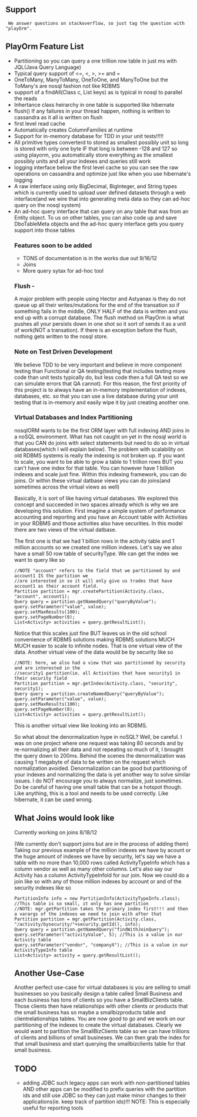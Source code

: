 ## Support

``` We answer questions on stackoverflow, so just tag the question with "playOrm".```

## PlayOrm Feature List

* Partitioning so you can query a one trillion row table in just ms with JQL(Java Query Language)
* Typical query support of <=, <, >, >= and = 
* OneToMany, ManyToMany, OneToOne, and ManyToOne but the ToMany's are nosql fashion not like RDBMS
* support of a findAll(Class c, List<Object> keys) as is typical in nosql to parallel the reads
* Inhertance class heirarchy in one table is supported like hibernate
* flush() If any failures in your thread happen, nothing is written to cassandra as it all is written on flush
* first level read cache
* Automatically creates ColumnFamilies at runtime
* Support for in-memory database for TDD in your unit tests!!!!!
* All primitive types converterd to stored as smallest possibly unit so long is stored with only one byte IF that long is between -128 and 127 so using playorm, you automatically store everything as the smallest possibly units and all your indexes and queries still work
* logging interface below the first level cache so you can see the raw operations on cassandra and optimize just like when you use hibernate's logging
* A raw interface using only BigDecimal, BigInteger, and String types which is currently used to upload user defined datasets through a web interface(and we wire that into generating meta data so they can ad-hoc query on the nosql system)
* An ad-hoc query interface that can query on any table that was from an Entity object.  To us on other tables, you can also code up and save DboTableMeta objects and the ad-hoc query interface gets you query support into those tables

### Features soon to be added
* TONS of documentation is in the works due out 9/16/12
* Joins
* More query sytax for ad-hoc tool 

### Flush - 
A major problem with people using Hector and Astyanax is they do not queue up all their writes/mutations for the end of the transation so if something fails in the middle, ONLY HALF of the data is written and you end up with a corrupt database.  The flush method on PlayOrm is what pushes all your persists down in one shot so it sort of sends it as a unit of work(NOT a transation).  If there is an exception before the flush, nothing gets written to the nosql store.

### Note on Test Driven Development

We believe TDD to be very important and believe in more component testing than Functional or QA testing(testing that includes testing more code than unit tests typically do, but less code then a full QA test so we can simulate errors that QA cannot).  For this reason, the first priority of this project is to always have an in-memory implementation of indexes, databases, etc. so that you can use a live database during your unit testing that is in-memory and easily wipe it by just creating another one.

### Virtual Databases and Index Partitioning

nosqlORM wants to be the first ORM layer with full indexing AND joins in a noSQL environment.  What has not caught on yet in the nosql world is that you CAN do joins with select statements but need to do so in virtual databases(which I will explain below).  The problem with scalability on old RDBMS systems is really the indexing is not broken up.  If you want to scale, you want to be able to grow a table to 1 trillion rows BUT you can't have one index for that table.  You can however have 1 billion indexes and scale just fine.  Within this indexing framework, you can do joins.  Or within these virtual datbase views you can do joins(and sometimes across the virtual views as well)

Basically, it is sort of like having virtual databases.  We explored this concept and succeeded in two spaces already which is why we are developing this solution.  First imagine a simple system of performance accounting and reporting and you have an Account table with Activities in your RDBMS and those activities also have securities.  In this model there are two views of the virtual datbase.

The first one is that we had 1 billion rows in the activity table and 1 million accounts so we created one million indexes.  Let's say we also have a small 50 row table of securityType.  We can get the index we want to query like so

```
//NOTE "account" refers to the field that we partitioned by and account1 IS the partition we
//are interested in so it will only give us trades that have account1 as their account field.
Partition partition = mgr.createPartition(Activity.class, "account", account1);
Query query = partition.getNamedQuery("queryByValue");
query.setParameter("value", value);
query.setMaxResults(100);
query.setPageNumber(0);
List<Activity> activities = query.getResultList();
```
Notice that this scales just fine BUT leaves us in the old school convenience of RDBMS solutions making RDBMS solutions MUCH MUCH easier to scale to infinite nodes.  That is one virtual view of the data. Another virtual view of the data would be by security like so

```
//NOTE: here, we also had a view that was partitioned by security and are interested in the
//security1 partition(ie. all Activities that have security1 in their security field
Partition partition = mgr.getIndex(Activity.class, "security", security1);
Query query = partition.createNamedQuery("queryByValue");
query.setParameter("value", value);
query.setMaxResults(100);
query.setPageNumber(0);
List<Activity> activities = query.getResultList();
```

This is another virtual view like looking into an RDBMS.

So what about the denormalization hype in noSQL?  Well, be careful.  I was on one project where one request was taking 80 seconds and by re-normalizing all their data and not repeating so much of it, I brought the query down to 200ms.  Behind the scenes the denormalization was causing 1 megabyte of data to be written on the request which normalization avoided.  Denormalization can be good but partitioning of your indexes and normalizing the data is yet another way to solve similar issues.  I do NOT encourage you to always normalize, just sometimes.  Do be careful of having one small table that can be a hotspot though.  Like anything, this is a tool and needs to be used correctly.  Like hibernate, it can be used wrong.

## What Joins would look like

Currently working on joins 8/18/12

(We currently don't support joins but are in the process of adding them)
Taking our previous example of the million indexes we have by acount or the huge amount of indexes we have by security, let's say we have a table with no more than 10,000 rows called ActivityTypeInfo which has a column vendor as well as many other columns.  Let's also say our Activity has a column ActivityTypeInfoId for our join.  Now we could do a join like so with any of those million indexes by account or and of the security indexes like so

```
PartitionInfo info = new PartitionInfo(ActivityTypeInfo.class); //This table is so small, it only has one partition
//NOTE: mgr.getPartition takes the primary index first!!! and then a varargs of the indexes we need to join with after that
Partition partition = mgr.getPartition(Activity.class, "/activity/bysecurity/"+security.getId(), info);
Query query = partition.getNamedQuery("findWithJoinQuery");
query.setParameter("activityValue", 5); //This is a value in our Activity table
query.setParameter("vendor", "companyX"); //This is a value in our ActivityTypeInfo table
List<Activity> activity = query.getResultList();
```


## Another Use-Case

Another perfect use-case for virtual databases is you are selling to small businesses so you basically design a table called Small Business and each business has tons of clients so you have a SmallBizClients table.  Those clients then have relationships with other clients or products that the small business has so maybe a smallbizproducts table and clientrelationships tables.  You are now good to go and we work on our partitioning of the indexes to create the virtual databases.  Clearly we would want to partition the SmallBizClients table so we can have trillions of clients and billions of small busineses.  We can then grab the index for that small business and start querying the smallbizclients table for that small business.

## TODO
* adding JDBC such legacy apps can work with non-partitioned tables AND other apps can be modified to prefix queries with the partition ids and still use JDBC so they can just make minor changes to their applications(ie. keep track of partition ids)!!!  NOTE: This is especially useful for reporting tools
